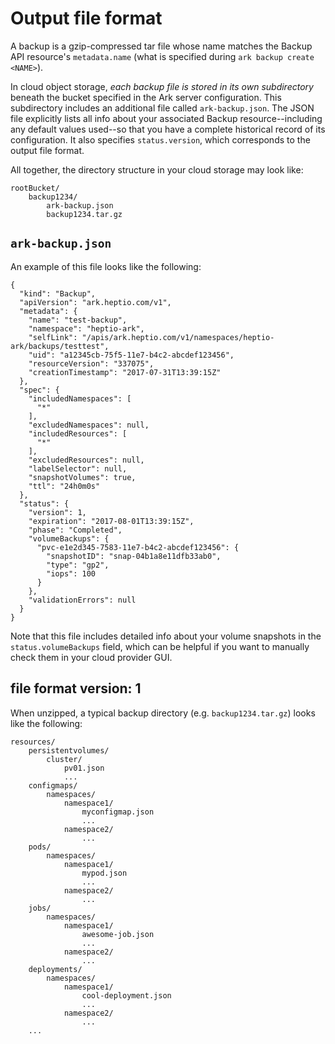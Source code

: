 # Output file format

A backup is a gzip-compressed tar file whose name matches the Backup API resource's `metadata.name` (what is specified during `ark backup create <NAME>`).

In cloud object storage, *each backup file is stored in its own subdirectory* beneath the bucket specified in the Ark server configuration. This subdirectory includes an additional file called `ark-backup.json`. The JSON file explicitly lists all info about your associated Backup resource--including any default values used--so that you have a complete historical record of its configuration. It also specifies `status.version`, which corresponds to the output file format.

All together, the directory structure in your cloud storage may look like:

```
rootBucket/
    backup1234/
        ark-backup.json
        backup1234.tar.gz
```

## `ark-backup.json`
An example of this file looks like the following:
```
{
  "kind": "Backup",
  "apiVersion": "ark.heptio.com/v1",
  "metadata": {
    "name": "test-backup",
    "namespace": "heptio-ark",
    "selfLink": "/apis/ark.heptio.com/v1/namespaces/heptio-ark/backups/testtest",
    "uid": "a12345cb-75f5-11e7-b4c2-abcdef123456",
    "resourceVersion": "337075",
    "creationTimestamp": "2017-07-31T13:39:15Z"
  },
  "spec": {
    "includedNamespaces": [
      "*"
    ],
    "excludedNamespaces": null,
    "includedResources": [
      "*"
    ],
    "excludedResources": null,
    "labelSelector": null,
    "snapshotVolumes": true,
    "ttl": "24h0m0s"
  },
  "status": {
    "version": 1,
    "expiration": "2017-08-01T13:39:15Z",
    "phase": "Completed",
    "volumeBackups": {
      "pvc-e1e2d345-7583-11e7-b4c2-abcdef123456": {
        "snapshotID": "snap-04b1a8e11dfb33ab0",
        "type": "gp2",
        "iops": 100
      }
    },
    "validationErrors": null
  }
}
```
Note that this file includes detailed info about your volume snapshots in the `status.volumeBackups` field, which can be helpful if you want to manually check them in your cloud provider GUI.

## file format version: 1

When unzipped, a typical backup directory (e.g. `backup1234.tar.gz`) looks like the following:

```
resources/
    persistentvolumes/
        cluster/
            pv01.json
            ...
    configmaps/
        namespaces/
            namespace1/
                myconfigmap.json
                ...
            namespace2/
                ...
    pods/
        namespaces/
            namespace1/
                mypod.json
                ...
            namespace2/
                ...
    jobs/
        namespaces/
            namespace1/
                awesome-job.json
                ...
            namespace2/
                ...
    deployments/
        namespaces/
            namespace1/
                cool-deployment.json
                ...
            namespace2/
                ...
    ...
```
